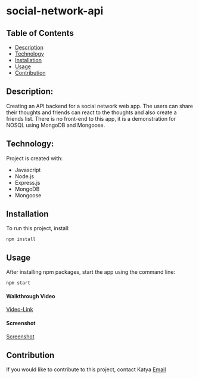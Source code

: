 # social-network-api

## Table of Contents

- [Description](#description)
- [Technology](#Technology)
- [Installation](#installation)
- [Usage](#usage)
- [Contribution](#contribution)

## Description:

Creating an API backend for a social network web app. The users can share their thoughts and friends can react to the thoughts and also create a friends list. There is no front-end to this app, it is a demonstration for NOSQL using MongoDB and Mongoose.

## Technology:

Project is created with:

- Javascript
- Node.js
- Express.js
- MongoDB
- Mongoose

## Installation

To run this project, install:

```
npm install
```

## Usage

After installing npm packages, start the app using the command line:

```
npm start
```

#### Walkthrough Video
[Video-Link]()

#### Screenshot
[Screenshot]()

## Contribution
If you would like to contribute to this project, contact Katya [Email](mailto:katyajuliet22@gmail.com)